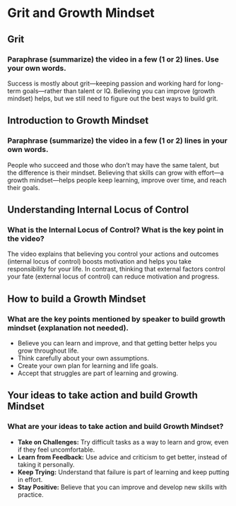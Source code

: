 # Grit and Growth Mindset
## Grit
### Paraphrase (summarize) the video in a few (1 or 2) lines. Use your own words.

Success is mostly about grit—keeping passion and working hard for long-term goals—rather than talent or IQ. Believing you can improve (growth mindset) helps, but we still need to figure out the best ways to build grit.

## Introduction to Growth Mindset
### Paraphrase (summarize) the video in a few (1 or 2) lines in your own words.
People who succeed and those who don’t may have the same talent, but the difference is their mindset. Believing that skills can grow with effort—a growth mindset—helps people keep learning, improve over time, and reach their goals.

## Understanding Internal Locus of Control
### What is the Internal Locus of Control? What is the key point in the video?
The video explains that believing you control your actions and outcomes (internal locus of control) boosts motivation and helps you take responsibility for your life. In contrast, thinking that external factors control your fate (external locus of control) can reduce motivation and progress.

## How to build a Growth Mindset
### What are the key points mentioned by speaker to build growth mindset (explanation not needed).
- Believe you can learn and improve, and that getting better helps you grow throughout life.
- Think carefully about your own assumptions.
- Create your own plan for learning and life goals.
- Accept that struggles are part of learning and growing.

## Your ideas to take action and build Growth Mindset
### What are your ideas to take action and build Growth Mindset?
- **Take on Challenges:** Try difficult tasks as a way to learn and grow, even if they feel uncomfortable.  
- **Learn from Feedback:** Use advice and criticism to get better, instead of taking it personally.  
- **Keep Trying:** Understand that failure is part of learning and keep putting in effort.  
- **Stay Positive:** Believe that you can improve and develop new skills with practice.
